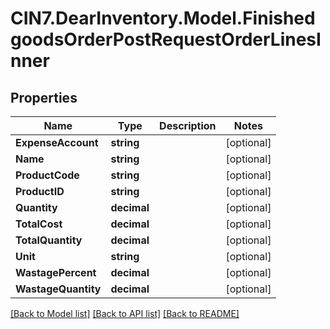 # CIN7.DearInventory.Model.FinishedgoodsOrderPostRequestOrderLinesInner

## Properties

| Name                | Type        | Description | Notes      |
| ------------------- | ----------- | ----------- | ---------- |
| **ExpenseAccount**  | **string**  |             | [optional] |
| **Name**            | **string**  |             | [optional] |
| **ProductCode**     | **string**  |             | [optional] |
| **ProductID**       | **string**  |             | [optional] |
| **Quantity**        | **decimal** |             | [optional] |
| **TotalCost**       | **decimal** |             | [optional] |
| **TotalQuantity**   | **decimal** |             | [optional] |
| **Unit**            | **string**  |             | [optional] |
| **WastagePercent**  | **decimal** |             | [optional] |
| **WastageQuantity** | **decimal** |             | [optional] |

[[Back to Model list]](../README.md#documentation-for-models) [[Back to API list]](../README.md#documentation-for-api-endpoints) [[Back to README]](../README.md)
